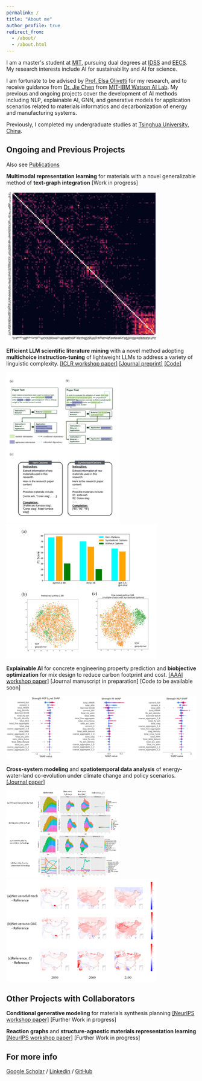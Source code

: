 ```yaml
---
permalink: /
title: "About me"
author_profile: true
redirect_from: 
  - /about/
  - /about.html
---
```


I am a master's student at [MIT](https://www.mit.edu/), pursuing dual degrees at [IDSS](https://idss.mit.edu/about-us/) and [EECS](https://www.eecs.mit.edu/). My research interests include AI for sustainability and AI for science. 

I am fortunate to be advised by [Prof. Elsa Olivetti](https://dmse.mit.edu/faculty/elsa-a-olivetti/) for my research, and to receive guidance from [Dr. Jie Chen](https://jiechenjiechen.github.io/) from [MIT-IBM Watson AI Lab](https://mitibmwatsonailab.mit.edu/). My previous and ongoing projects cover the development of AI methods including NLP, explainable AI, GNN, and generative models for application scenarios related to materials informatics and decarbonization of energy and manufacturing systems.

Previously, I completed my undergraduate studies at [Tsinghua University, China](https://www.tsinghua.edu.cn/en/).


Ongoing and Previous Projects
------
Also see [Publications]("/publications/)

**Multimodal representation learning** for materials with a novel generalizable method of **text-graph integration**
[Work in progress]
<p float="left">
  <img src="images/my_imgs/graph_llm/heatmap.jpg" width="400"/>
</p>


**Efficient LLM scientific literature mining** with a novel method adopting **multichoice instruction-tuning** of lightweight LLMs to address a variety of linguistic complexity.
[[ICLR workshop paper]](https://s3.us-east-1.amazonaws.com/climate-change-ai/papers/iclr2024/39/paper.pdf)
[[Journal preprint]](https://papers.ssrn.com/sol3/papers.cfm?abstract_id=5017239)
[[Code]](https://github.com/YifeiDuan/beneficial-use-LLM)
<p float="left">
  <img src="images/my_imgs/beneficial_use_llm/multichoice.jpg" width="300"/>
  <img src="images/my_imgs/beneficial_use_llm/performances.jpg" width="400"/>
</p>


**Explainable AI** for concrete engineering property prediction and **biobjective optimization** for mix design to reduce carbon footprint and cost.
[[AAAI workshop paper]](https://xai4sci.github.io/papers/2024/07_explainable_concrete_strength_prediction_with_amortized_gaussian_process.pdf)
[Journal manuscript in preparation]
[Code to be available soon]

<img src="images/my_imgs/xai_opt_concrete/shap.png" width="700"/>


**Cross-system modeling** and **spatiotemporal data analysis** of energy-water-land co-evolution under climate change and policy scenarios.
[[Journal paper]](https://www.sciencedirect.com/science/article/abs/pii/S0301479724000227)
<!-- [[Code]](https://github.com/YifeiDuan/Climate-Change-and-Policy-Impacts-on-China-EWL/tree/Climate-Change-and-Policy-Impacts-EWL) -->
<p float="left">
  <img src="images/my_imgs/ewl_coevolution/energy.PNG" width="300"/>
  <img src="images/my_imgs/ewl_coevolution/grid_ww.PNG" width="400"/>
</p>


Other Projects with Collaborators
------

**Conditional generative modeling** for materials synthesis planning
[[NeurIPS workshop paper]](https://openreview.net/forum?id=hy39qxU6CQ)
[Further Work in progress]

**Reaction graphs** and **structure-agnostic materials representation learning**
[[NeurIPS workshop paper]](https://openreview.net/forum?id=VGsXQOTs1E)
[Further Work in progress]

For more info
------
[Google Scholar](https://scholar.google.com/citations?user=P2itvyMAAAAJ&hl=en) / [Linkedin](https://www.linkedin.com/in/yifei-duan/) / [GitHub](https://github.com/YifeiDuan)

